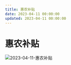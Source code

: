 ```yaml
---
title: 惠农补贴
date: 2023-04-11 00:00:00
updated: 2023-04-11 00:00:00
---
```


# 惠农补贴

![2023-04-11-惠农补贴](assets/2023-04-11-惠农补贴.jpeg)

